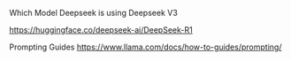Which Model
Deepseek is using Deepseek V3

https://huggingface.co/deepseek-ai/DeepSeek-R1

Prompting Guides
https://www.llama.com/docs/how-to-guides/prompting/
